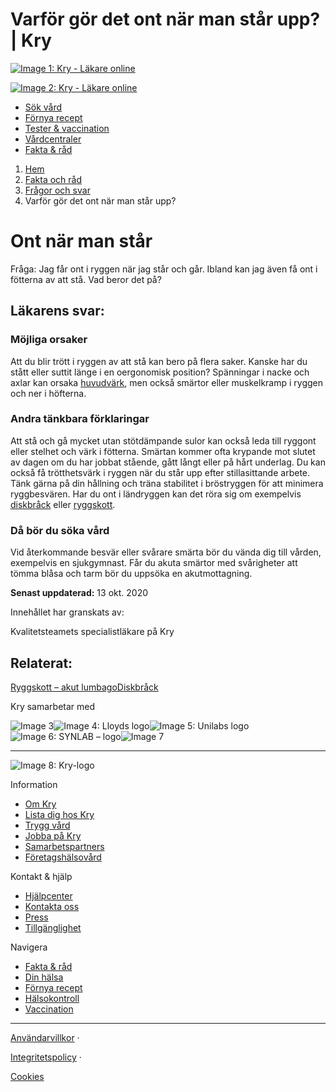 Varför gör det ont när man står upp? | Kry
===============

[![Image 1: Kry - Läkare online](https://www.kry.se/logos/kry-logo.svg)](https://www.kry.se/ "Kry")

[![Image 2: Kry - Läkare online](https://www.kry.se/logos/kry-logo.svg)](https://www.kry.se/ "Kry")

*   [Sök vård](https://www.kry.se/sok-vard-digitalt/ "Sök vård")
*   [Förnya recept](https://www.kry.se/receptfornyelse/ "Förnya recept")
*   [Tester & vaccination](https://www.kry.se/provtagning/ "Tester & vaccination")
*   [Vårdcentraler](https://www.kry.se/vardcentraler/ "Vårdcentraler")
*   [Fakta & råd](https://www.kry.se/fakta/ "Fakta & råd ")

1.  [Hem](https://www.kry.se/ "Hem")
2.  [Fakta och råd](https://www.kry.se/fakta/ "Fakta och råd")
3.  [Frågor och svar](https://www.kry.se/fakta/fragor-och-svar/ "Frågor och svar")
4.  Varför gör det ont när man står upp?

Ont när man står
================

Fråga: Jag får ont i ryggen när jag står och går. Ibland kan jag även få ont i fötterna av att stå. Vad beror det på?

Läkarens svar:
--------------

### Möjliga orsaker

Att du blir trött i ryggen av att stå kan bero på flera saker. Kanske har du stått eller suttit länge i en oergonomisk position? Spänningar i nacke och axlar kan orsaka [huvudvärk](https://www.kry.se/fakta/huvudvark/ "huvudvark"), men också smärtor eller muskelkramp i ryggen och ner i höfterna.

### Andra tänkbara förklaringar

Att stå och gå mycket utan stötdämpande sulor kan också leda till ryggont eller stelhet och värk i fötterna. Smärtan kommer ofta krypande mot slutet av dagen om du har jobbat stående, gått långt eller på hårt underlag. Du kan också få trötthetsvärk i ryggen när du står upp efter stillasittande arbete. Tänk gärna på din hållning och träna stabilitet i bröstryggen för att minimera ryggbesvären. Har du ont i ländryggen kan det röra sig om exempelvis [diskbråck](https://www.kry.se/fakta/diskbrack/ "diskbrack") eller [ryggskott](https://www.kry.se/fakta/ryggskott/ "ryggskott").

### Då bör du söka vård

Vid återkommande besvär eller svårare smärta bör du vända dig till vården, exempelvis en sjukgymnast. Får du akuta smärtor med svårigheter att tömma blåsa och tarm bör du uppsöka en akutmottagning.

**Senast uppdaterad:** 13 okt. 2020

Innehållet har granskats av:

Kvalitetsteamets specialistläkare på Kry

Relaterat:
----------

[Ryggskott – akut lumbago](https://www.kry.se/fakta/smarta-och-vark/ryggskott/ "Ryggskott – akut lumbago")[Diskbråck](https://www.kry.se/fakta/leder-muskler-och-skelett/diskbrack/ "Diskbråck")

Kry samarbetar med

![Image 3](https://images.ctfassets.net/h8qzhh7m9m8u/2b5IxOdLkIvgqBSNen6ah/4af2ff58a3479d5e8b6e02c7e595aabc/Apohem-Logo-240x80.png)![Image 4: Lloyds logo](https://images.ctfassets.net/h8qzhh7m9m8u/5R4PD19s1G8c88usoOg6O6/ebf9fdde7617255507eafe00039365d6/DOZ_logga_rgb_vit_payoff__1_.png)![Image 5: Unilabs logo](https://images.ctfassets.net/h8qzhh7m9m8u/7B53A4OXVCkK2o6qgqSMuc/6c11596df6c41b411f0ddebd59e4877d/partner_unilabs.png)![Image 6: SYNLAB – logo](https://images.ctfassets.net/h8qzhh7m9m8u/6uwFgw0hweaFj5tAHbe5hC/a46f6791e4df95d797e632df3e839d6f/Synlab_Logo_White.png)![Image 7](https://images.ctfassets.net/h8qzhh7m9m8u/4Urdh9N5DeBQPlmL4smNzm/84d56df052367130d8262086cd2acd60/Dynamic_Code_Logotype_White.png)

* * *

![Image 8: Kry-logo](https://www.kry.se/logos/kry-logo-neg.svg)

Information

*   [Om Kry](https://www.kry.se/om/ "Om Kry")
*   [Lista dig hos Kry](https://www.kry.se/vardcentraler/lista-dig/ "Lista dig hos Kry")
*   [Trygg vård](https://www.kry.se/trygg-vard/ "Trygg vård")
*   [Jobba på Kry](https://www.kry.se/karriar/kliniker/lediga-tjanster/ "Jobba på Kry")
*   [Samarbetspartners](https://www.kry.se/samarbetspartners/ "Samarbetspartners")
*   [Företagshälsovård](https://foretag.kry.se/ "Företagshälsovård ")

Kontakt & hjälp

*   [Hjälpcenter](https://support.kry.se/hc/sv "Hjälpcenter")
*   [Kontakta oss](https://www.kry.se/kontakt/ "Kontakta oss")
*   [Press](https://www.kry.se/press/ "Press")
*   [Tillgänglighet](https://www.kry.se/tillganglighetsarbete/ "Tillgänglighet")

Navigera

*   [Fakta & råd](https://www.kry.se/fakta/ "Fakta & råd")
*   [Din hälsa](https://www.kry.se/din-halsa/ "Din hälsa")
*   [Förnya recept](https://www.kry.se/receptfornyelse/ "Förnya recept")
*   [Hälsokontroll](https://www.kry.se/halsokontroll/ "Hälsokontroll")
*   [Vaccination](https://www.kry.se/vaccination/ "Vaccination")

* * *

[Användarvillkor](https://www.kry.se/legal/eula/ "Användarvillkor") ·

[Integritetspolicy](https://www.kry.se/legal/integritetspolicy/ "Integritetspolicy") ·

[Cookies](https://www.kry.se/legal/cookies/ "Cookies")